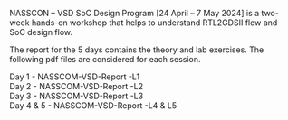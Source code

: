 NASSCON – VSD SoC Design Program [24 April – 7 May 2024] is a two-week hands-on workshop that helps to understand RTL2GDSII flow and SoC design flow. 

The report for the 5 days contains the theory and lab exercises. The following pdf files are considered for each session. 

Day 1 - NASSCOM-VSD-Report -L1                                                                                                                                 
Day 2 - NASSCOM-VSD-Report -L2                                                                                                                                  
Day 3 - NASSCOM-VSD-Report -L3                                                                                                                                  
Day 4 & 5 - NASSCOM-VSD-Report -L4 & L5
